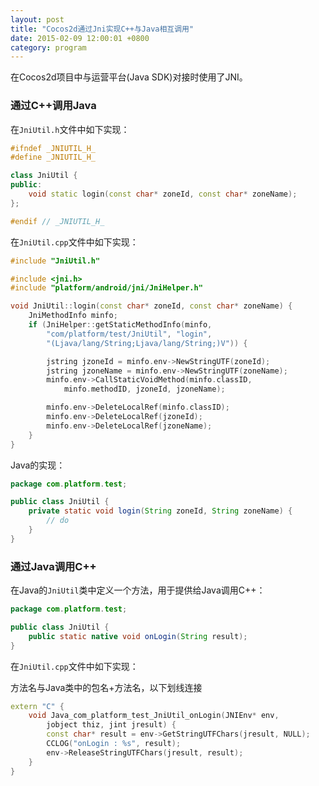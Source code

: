 ```yaml
---
layout: post
title: "Cocos2d通过Jni实现C++与Java相互调用"
date: 2015-02-09 12:00:01 +0800
category: program
---
```


在Cocos2d项目中与运营平台(Java SDK)对接时使用了JNI。
<!--more-->
### 通过C++调用Java

在`JniUtil.h`文件中如下实现：
```cpp
#ifndef _JNIUTIL_H_
#define _JNIUTIL_H_

class JniUtil {
public:
	void static login(const char* zoneId, const char* zoneName);
};

#endif // _JNIUTIL_H_
```
在`JniUtil.cpp`文件中如下实现：
```cpp
#include "JniUtil.h"

#include <jni.h>
#include "platform/android/jni/JniHelper.h"

void JniUtil::login(const char* zoneId, const char* zoneName) {
	JniMethodInfo minfo;
	if (JniHelper::getStaticMethodInfo(minfo,
		"com/platform/test/JniUtil", "login",
		"(Ljava/lang/String;Ljava/lang/String;)V")) {

		jstring jzoneId = minfo.env->NewStringUTF(zoneId);
		jstring jzoneName = minfo.env->NewStringUTF(zoneName);
		minfo.env->CallStaticVoidMethod(minfo.classID,
			minfo.methodID, jzoneId, jzoneName);

		minfo.env->DeleteLocalRef(minfo.classID);
		minfo.env->DeleteLocalRef(jzoneId);
		minfo.env->DeleteLocalRef(jzoneName);
	}
}
```
Java的实现：
```java
package com.platform.test;

public class JniUtil {    
	private static void login(String zoneId, String zoneName) {
		// do
	}
}
```
### 通过Java调用C++

在Java的`JniUtil`类中定义一个方法，用于提供给Java调用C++：
```java
package com.platform.test;

public class JniUtil {
	public static native void onLogin(String result);
}
```
在`JniUtil.cpp`文件中如下实现：

方法名与Java类中的包名+方法名，以下划线连接
```cpp
extern "C" {
	void Java_com_platform_test_JniUtil_onLogin(JNIEnv* env,
		jobject thiz, jint jresult) {
		const char* result = env->GetStringUTFChars(jresult, NULL);
		CCLOG("onLogin : %s", result);
		env->ReleaseStringUTFChars(jresult, result);
	}
}
```
